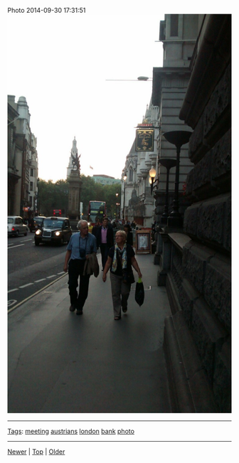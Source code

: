 <!--
title: Photo 2014-09-30 17
date: 2020-06-28T14:56:50.799Z
tags: meeting, austrians, london, bank, photo
-->









Photo 2014-09-30 17:31:51
![](98817635237-0.jpg)

<!--BOTTOM-POST-NAVIGATION-->
---

[Tags](tags.md): [meeting](tag-meeting.md) [austrians](tag-austrians.md) [london](tag-london.md) [bank](tag-bank.md) [photo](tag-photo.md)

---

[Newer](98790880052.md) | [Top](index.md) | [Older](98822233947.md)